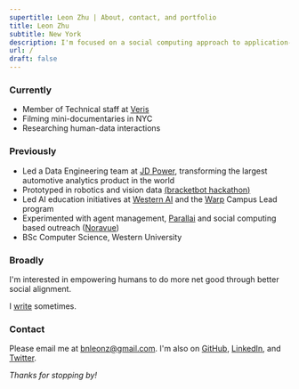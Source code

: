 ```yaml
---
supertitle: Leon Zhu | About, contact, and portfolio
title: Leon Zhu
subtitle: New York
description: I'm focused on a social computing approach to application-layer AI. 
url: /
draft: false
---
```



### Currently

- Member of Technical staff at [Veris](https://veris.ai)
- Filming mini-documentaries in NYC
- Researching human-data interactions

### Previously

- Led a Data Engineering team at [JD Power](/portfolio/jdpower), transforming the largest automotive analytics product in the world
- Prototyped in robotics and vision data <a href="https://x.com/sincethestudy/status/1889740418784334241" class="button ~info">(bracketbot hackathon)</a>
- Led AI education initiatives at [Western AI](/portfolio/wai) and the [Warp](/portfolio/warp) Campus Lead program
- Experimented with agent management, <a href="https://parallai.com" class="button ~info">Parallai</a> and social computing based outreach ([Noravue](Noravue.com))
- BSc Computer Science, Western University


### Broadly

I'm interested in empowering humans to do more net good through better social alignment. 

I [write](/blog) sometimes.


### Contact

Please email me at [bnleonz@gmail.com](mailto:bnleonz@gmail.com). I'm also on [GitHub](https://github.com/lehzhu), [LinkedIn](https://www.linkedin.com/in/leon-zhu/), and [Twitter](https://x.com/towheretobegin). 



_Thanks for stopping by!_
